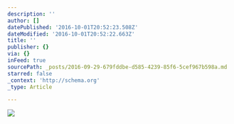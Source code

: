 ```yaml
---
description: ''
author: []
datePublished: '2016-10-01T20:52:23.508Z'
dateModified: '2016-10-01T20:52:22.663Z'
title: ''
publisher: {}
via: {}
inFeed: true
sourcePath: _posts/2016-09-29-679fddbe-d585-4239-85f6-5cef967b598a.md
starred: false
_context: 'http://schema.org'
_type: Article

---
```

![](https://the-grid-user-content.s3-us-west-2.amazonaws.com/929984a6-2d82-4750-9157-be9fd02763bd.jpg)